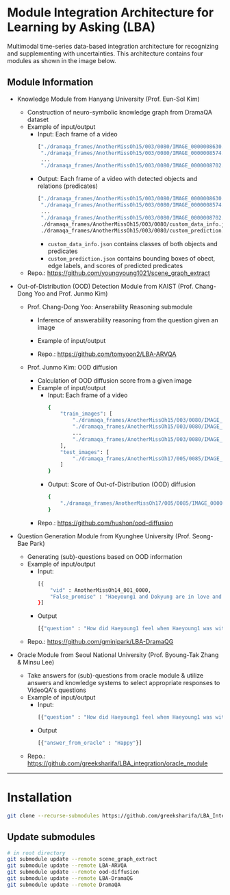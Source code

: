 # Module Integration Architecture for Learning by Asking (LBA)
Multimodal time-series data-based integration architecture for recognizing and supplementing with uncertainties. This architecture contains four modules as shown in the image below.


## Module Information

- Knowledge Module from Hanyang University (Prof. Eun-Sol Kim)
    - Construction of neuro-symbolic knowledge graph from DramaQA dataset
    - Example of input/output
        - Input: Each frame of a video
            ```bash
            ["./dramaqa_frames/AnotherMissOh15/003/0080/IMAGE_0000008630.jpg",
             "./dramaqa_frames/AnotherMissOh15/003/0080/IMAGE_0000008574.jpg",
             ...
             "./dramaqa_frames/AnotherMissOh15/003/0080/IMAGE_0000008702.jpg"]
            ```
        - Output: Each frame of a video with detected objects and relations (predicates)
            ```bash
            ["./dramaqa_frames/AnotherMissOh15/003/0080/IMAGE_0000008630.jpg",
             "./dramaqa_frames/AnotherMissOh15/003/0080/IMAGE_0000008574.jpg",
             ...
             "./dramaqa_frames/AnotherMissOh15/003/0080/IMAGE_0000008702.jpg",
             ./dramaqa_frames/AnotherMissOh15/003/0080/custom_data_info.json,
             ./dramaqa_frames/AnotherMissOh15/003/0080/custom_prediction.json,]
            ```
            - ```custom_data_info.json``` contains classes of both objects and predicates
            - ```custom_prediction.json``` contains bounding boxes of obect, edge labels, and scores of predicted predicates
    - Repo.: https://github.com/youngyoung1021/scene_graph_extract

- Out-of-Distribution (OOD) Detection Module from KAIST (Prof. Chang-Dong Yoo and Prof. Junmo Kim)
    - Prof. Chang-Dong Yoo: Anserability Reasoning submodule
        - Inference of answerability reasoning from the question given an image
        - Example of input/output
        
        - Repo.: https://github.com/tomyoon2/LBA-ARVQA

    - Prof. Junmo Kim: OOD diffusion
        - Calculation of OOD diffusion score from a given image
        - Example of input/output
            - Input: Each frame of a video 
                ```bash
                {
                    "train_images": [
                        "./dramaqa_frames/AnotherMissOh15/003/0080/IMAGE_0000008630.jpg",
                        "./dramaqa_frames/AnotherMissOh15/003/0080/IMAGE_0000008574.jpg",
                        ...
                        "./dramaqa_frames/AnotherMissOh15/003/0080/IMAGE_0000008702.jpg",
                    ],
                    "test_images": [
                        "./dramaqa_frames/AnotherMissOh17/005/0085/IMAGE_0000008574.jpg"
                    ]
                }
                ```
            - Output: Score of Out-of-Distribution (OOD) diffusion
                ```bash
                {
                    "./dramaqa_frames/AnotherMissOh17/005/0085/IMAGE_0000008521.jpg": 0.7401852011680603
                }
                ```
        - Repo.: https://github.com/hushon/ood-diffusion
    
- Question Generation Module from Kyunghee University (Prof. Seong-Bae Park)
    - Generating (sub)-questions based on OOD information
    - Example of input/output
        - Input: 
            ```bash
            [{
                "vid" : AnotherMissOh14_001_0000,
                "False_promise" : "Haeyoung1 and Dokyung are in love and the two went through many things before starting to date."
            }]
            ```
        - Output
            ```bash
            [{"question" : "How did Haeyoung1 feel when Haeyoung1 was with Dokyung?"}]
            ```
    - Repo.: https://github.com/gminipark/LBA-DramaQG


- Oracle Module from Seoul National University (Prof. Byoung-Tak Zhang & Minsu Lee)
    - Take answers for (sub)-questions from oracle module & utilize answers and knowledge systems to select appropriate responses to VideoQA's questions
    - Example of input/output
        - Input: 
            ```bash
            [{"question" : "How did Haeyoung1 feel when Haeyoung1 was with Dokyung?"}]
            ```
        - Output
            ```bash
            [{"answer_from_oracle" : "Happy"}]
            ```
    - Repo.: https://github.com/greeksharifa/LBA_integration/oracle_module

---

# Installation

```bash
git clone --recurse-submodules https://github.com/greeksharifa/LBA_Integration.git

```

## Update submodules
```bash
# in root directory
git submodule update --remote scene_graph_extract
git submodule update --remote LBA-ARVQA
git submodule update --remote ood-diffusion
git submodule update --remote LBA-DramaQG
git submodule update --remote DramaQA
```
